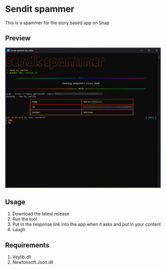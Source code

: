 # Sendit spammer
This is a spammer for the story based app on Snap

## Preview
![fullscreen](https://github.com/verlox/SendIt-Spammer/blob/master/Previews/preview.png?raw=true)

## Usage
1. Download the latest release
2. Run the tool
3. Put in the response link into the app when it asks and put in your content
4. Laugh

## Requirements
1. Veylib.dll
2. Newtonsoft.Json.dll
